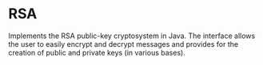 # RSA
Implements the RSA public-key cryptosystem in Java. The interface allows the user to easily encrypt and decrypt messages and provides for the creation of public and private keys (in various bases). 
